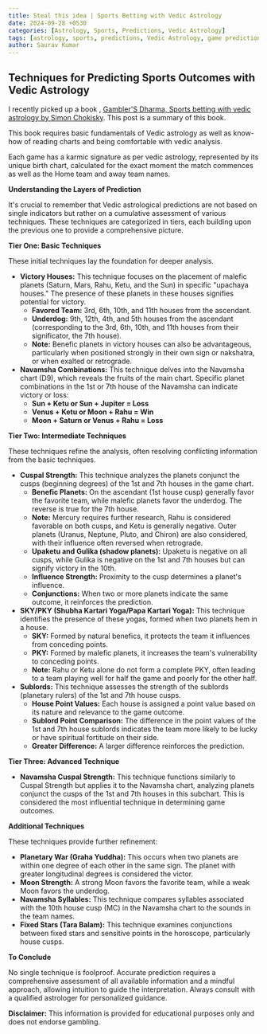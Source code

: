 ```yaml
---
title: Steal this idea | Sports Betting with Vedic Astrology
date: 2024-09-28 +0530
categories: [Astrology, Sports, Predictions, Vedic Astrology]
tags: [astrology, sports, predictions, Vedic Astrology, game predictions, karma, birth chart, planets, houses, navamsha, cuspal strength, sublords, fixed stars]
author: Saurav Kumar
---
```


## Techniques for Predicting Sports Outcomes with Vedic Astrology

I recently picked up a book , [Gambler'S Dharma, Sports betting with vedic astrology by Simon Chokisky](https://archive.org/details/gamblersdharmasp0000chok).
This post is a summary of this book.

This book requires basic fundamentals of Vedic astrology as well as know-how of reading charts and being comfortable with vedic analysis.

Each game has a karmic signature as per vedic astrology, represented by its unique birth chart, calculated for the exact moment the match commences as well as the Home team and away team names.  

**Understanding the Layers of Prediction**

It's crucial to remember that Vedic astrological predictions are not based on single indicators but rather on a cumulative assessment of various techniques. These techniques are categorized in tiers, each building upon the previous one to provide a comprehensive picture.

**Tier One: Basic Techniques**

These initial techniques lay the foundation for deeper analysis.

* **Victory Houses:** This technique focuses on the placement of malefic planets (Saturn, Mars, Rahu, Ketu, and the Sun) in specific "upachaya houses." The presence of these planets in these houses signifies potential for victory.  
    * **Favored Team:** 3rd, 6th, 10th, and 11th houses from the ascendant.
    * **Underdog:** 9th, 12th, 4th, and 5th houses from the ascendant (corresponding to the 3rd, 6th, 10th, and 11th houses from their significator, the 7th house).
    * **Note:** Benefic planets in victory houses can also be advantageous, particularly when positioned strongly in their own sign or nakshatra, or when exalted or retrograde.
* **Navamsha Combinations:** This technique delves into the Navamsha chart (D9), which reveals the fruits of the main chart. Specific planet combinations in the 1st or 7th house of the Navamsha can indicate victory or loss:
    * **Sun + Ketu or Sun + Jupiter = Loss**
    * **Venus + Ketu or Moon + Rahu = Win**
    * **Moon + Saturn or Venus + Rahu = Loss**

**Tier Two: Intermediate Techniques**

These techniques refine the analysis, often resolving conflicting information from the basic techniques.

* **Cuspal Strength:** This technique analyzes the planets conjunct the cusps (beginning degrees) of the 1st and 7th houses in the game chart.
    * **Benefic Planets:** On the ascendant (1st house cusp) generally favor the favorite team, while malefic planets favor the underdog. The reverse is true for the 7th house.
    * **Note:** Mercury requires further research, Rahu is considered favorable on both cusps, and Ketu is generally negative. Outer planets (Uranus, Neptune, Pluto, and Chiron) are also considered, with their influence often reversed when retrograde.
    * **Upaketu and Gulika (shadow planets):** Upaketu is negative on all cusps, while Gulika is negative on the 1st and 7th houses but can signify victory in the 10th.
    * **Influence Strength:** Proximity to the cusp determines a planet's influence.
    * **Conjunctions:** When two or more planets indicate the same outcome, it reinforces the prediction.
* **SKY/PKY (Shubha Kartari Yoga/Papa Kartari Yoga):** This technique identifies the presence of these yogas, formed when two planets hem in a house.
    * **SKY:** Formed by natural benefics, it protects the team it influences from conceding points.
    * **PKY:** Formed by malefic planets, it increases the team's vulnerability to conceding points.
    * **Note:** Rahu or Ketu alone do not form a complete PKY, often leading to a team playing well for half the game and poorly for the other half.
* **Sublords:** This technique assesses the strength of the sublords (planetary rulers) of the 1st and 7th house cusps.
    * **House Point Values:** Each house is assigned a point value based on its nature and relevance to the game outcome. 
    * **Sublord Point Comparison:** The difference in the point values of the 1st and 7th house sublords indicates the team more likely to be lucky or have spiritual fortitude on their side.
    * **Greater Difference:** A larger difference reinforces the prediction.

**Tier Three: Advanced Technique**

* **Navamsha Cuspal Strength:** This technique functions similarly to Cuspal Strength but applies it to the Navamsha chart, analyzing planets conjunct the cusps of the 1st and 7th houses in this subchart.  This is considered the most influential technique in determining game outcomes.

**Additional Techniques**

These techniques provide further refinement:

* **Planetary War (Graha Yuddha):** This occurs when two planets are within one degree of each other in the same sign. The planet with greater longitudinal degrees is considered the victor.
* **Moon Strength:** A strong Moon favors the favorite team, while a weak Moon favors the underdog.
* **Navamsha Syllables:** This technique compares syllables associated with the 10th house cusp (MC) in the Navamsha chart to the sounds in the team names.
* **Fixed Stars (Tara Balam):** This technique examines conjunctions between fixed stars and sensitive points in the horoscope, particularly house cusps. 

**To Conclude**

No single technique is foolproof. Accurate prediction requires a comprehensive assessment of all available information and a mindful approach, allowing intuition to guide the interpretation. Always consult with a qualified astrologer for personalized guidance. 

**Disclaimer:** This information is provided for educational purposes only and does not endorse gambling. 
